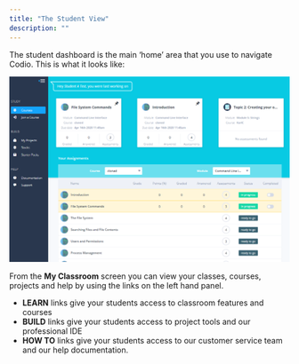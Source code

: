```yaml
---
title: "The Student View"
description: ""
---
```


The student dashboard is the main ‘home’ area that you use to navigate Codio. This is what it looks like:

<img alt="authtoken" src="/img/what_students_do/studentdashboard.png" class="simple"/>

From the **My Classroom** screen you can view your classes, courses, projects and help by using the links on the left hand panel.

- **LEARN** links give your students access to classroom features and courses
- **BUILD** links give your students access to project tools and our professional IDE
- **HOW TO** links give your students access to our customer service team and our help documentation.



